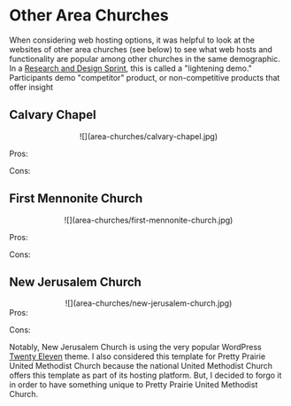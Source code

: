 # Other Area Churches

When considering web hosting options, it was helpful to look at the websites of other area churches (see below) to see what web hosts and functionality are popular among other churches in the same demographic. In a [Research and Design Sprint](design_sprint.md), this is called a "lightening demo." Participants demo "competitor" product, or non-competitive products that offer insight

## Calvary Chapel

<center>
![](area-churches/calvary-chapel.jpg)
</center>

Pros:

Cons: 

## First Mennonite Church

<center>
![](area-churches/first-mennonite-church.jpg)
</center>

Pros:

Cons: 

## New Jerusalem Church

<center>
![](area-churches/new-jerusalem-church.jpg)
</center>
Pros:

Cons: 

Notably, New Jerusalem Church is using the very popular WordPress [Twenty Eleven](https://wordpress.org/themes/twentyeleven) theme. I also considered this template for Pretty Prairie United Methodist Church because the national United Methodist Church offers this template as part of its hosting platform. But, I decided to forgo it in order to have something unique to Pretty Prairie United Methodist Church. 
